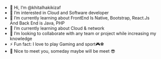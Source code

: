 - 👋 Hi, I’m @khitalhakikizaf
- 👀 I’m interested in Cloud and Software developer
- 🌱 I’m currently learning about FrontEnd Is Native, Bootstrap, React.Js And Back End is Java, PHP
- 🌱 I’m currently learning about Cloud & network
- 👯 I’m looking to collaborate with any team or project while increasing my knowledge
- ⚡ Fun fact: I love to play Gaming and sport🎮⚽
- 🤝 Nice to meet you, someday maybe will be meet 😎
<!---
khitalhakiki/khitalhakiki is a ✨ special ✨ repository because its `README.md` (this file) appears on your GitHub profile.
You can click the Preview link to take a look at your changes.
--->
